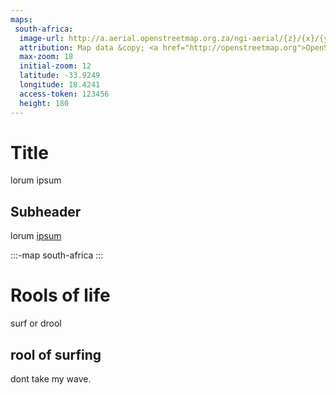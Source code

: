 ```yaml
---
maps:
 south-africa:
  image-url: http://a.aerial.openstreetmap.org.za/ngi-aerial/{z}/{x}/{y}.jpg
  attribution: Map data &copy; <a href="http://openstreetmap.org">OpenStreetMap</a> contributors, <a href="http://creativecommons.org/licenses/by-sa/2.0/">CC-BY-SA</a>, Imagery © <a href="http://mapbox.com">Mapbox</a>
  max-zoom: 18
  initial-zoom: 12
  latitude: -33.9249
  longitude: 18.4241
  access-token: 123456
  height: 180
---
```

# Title
lorum ipsum
## Subheader
lorum [ipsum](http://www.google.com)


:::-map
south-africa
:::

# Rools of life
surf or drool
## rool of surfing
dont take my wave.
